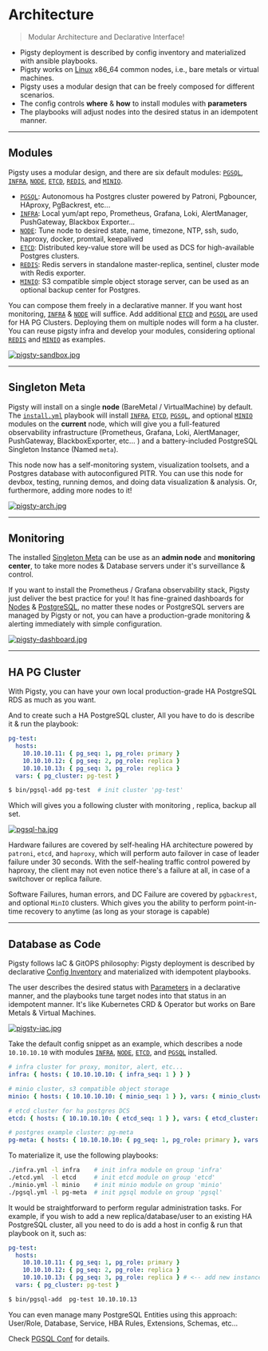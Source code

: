 # Architecture

> Modular Architecture and Declarative Interface!

* Pigsty deployment is described by config inventory and materialized with ansible playbooks.
* Pigsty works on [Linux](INSTALL#requirement) x86_64 common nodes, i.e., bare metals or virtual machines.
* Pigsty uses a modular design that can be freely composed for different scenarios.
* The config controls **where** & **how** to install modules with **parameters**
* The playbooks will adjust nodes into the desired status in an idempotent manner.


----------------

## Modules

Pigsty uses a modular design, and there are six default modules: [`PGSQL`](PGSQL), [`INFRA`](INFRA), [`NODE`](NODE), [`ETCD`](ETCD), [`REDIS`](REDIS), and [`MINIO`](MINIO).

* [`PGSQL`](PGSQL): Autonomous ha Postgres cluster powered by Patroni, Pgbouncer, HAproxy, PgBackrest, etc...
* [`INFRA`](INFRA): Local yum/apt repo, Prometheus, Grafana, Loki, AlertManager, PushGateway, Blackbox Exporter...
* [`NODE`](NODE): Tune node to desired state, name, timezone, NTP, ssh, sudo, haproxy, docker, promtail, keepalived
* [`ETCD`](ETCD): Distributed key-value store will be used as DCS for high-available Postgres clusters.
* [`REDIS`](REDIS): Redis servers in standalone master-replica, sentinel, cluster mode with Redis exporter.
* [`MINIO`](MINIO): S3 compatible simple object storage server, can be used as an optional backup center for Postgres.

You can compose them freely in a declarative manner. If you want host monitoring, [`INFRA`](INFRA) & [`NODE`](NODE) will suffice. Add additional [`ETCD`](ETCD) and [`PGSQL`](PGSQL) are used for HA PG Clusters. Deploying them on multiple nodes will form a ha cluster. You can reuse pigsty infra and develop your modules, considering optional [`REDIS`](REDIS) and [`MINIO`](MINIO) as examples.

[![pigsty-sandbox.jpg](https://repo.pigsty.cc/img/pigsty-sandbox.jpg)](PROVISION)



----------------

## Singleton Meta

Pigsty will install on a single **node** (BareMetal / VirtualMachine) by default. The [`install.yml`](https://github.com/Vonng/pigsty/blob/master/install.yml) playbook will install [`INFRA`](INFRA), [`ETCD`](ETCD),  [`PGSQL`](PGSQL), and optional [`MINIO`](MINIO) modules on the **current** node, which will give you a full-featured observability infrastructure (Prometheus, Grafana, Loki, AlertManager, PushGateway, BlackboxExporter, etc... ) and a battery-included PostgreSQL Singleton Instance (Named `meta`).

This node now has a self-monitoring system, visualization toolsets, and a  Postgres database with autoconfigured PITR. You can use this node for devbox, testing, running demos, and doing data visualization & analysis. Or, furthermore, adding more nodes to it!

[![pigsty-arch.jpg](https://repo.pigsty.cc/img/pigsty-arch.jpg)](INFRA)



----------------

## Monitoring

The installed [Singleton Meta](#singleton-meta) can be use as an **admin node** and **monitoring center**, to take more nodes & Database servers under it's surveillance & control. 

If you want to install the Prometheus / Grafana observability stack, Pigsty just deliver the best practice for you! It has fine-grained dashboards for [Nodes](https://demo.pigsty.cc/d/node-overview) & [PostgreSQL](https://demo.pigsty.cc/d/pgsql-overview), no matter these nodes or PostgreSQL servers are managed by Pigsty or not, you can have a production-grade monitoring & alerting immediately with simple configuration.

[![pigsty-dashboard.jpg](https://repo.pigsty.cc/img/pigsty-dashboard.jpg)](PGSQL-DASHBOARD)



----------------

## HA PG Cluster

With Pigsty, you can have your own local production-grade HA PostgreSQL RDS as much as you want.

And to create such a HA PostgreSQL cluster, All you have to do is describe it & run the playbook:

```yaml
pg-test:
  hosts:
    10.10.10.11: { pg_seq: 1, pg_role: primary }
    10.10.10.12: { pg_seq: 2, pg_role: replica }
    10.10.10.13: { pg_seq: 3, pg_role: replica }
  vars: { pg_cluster: pg-test }
```

```bash
$ bin/pgsql-add pg-test  # init cluster 'pg-test'
```

Which will gives you a following cluster with monitoring , replica, backup all set.

[![pgsql-ha.jpg](https://repo.pigsty.cc/img/pgsql-ha.jpg)](PGSQL-ARCH)

Hardware failures are covered by self-healing HA architecture powered by `patroni`, `etcd`, and `haproxy`, which will perform auto failover in case of leader failure under 30 seconds.  With the self-healing traffic control powered by haproxy, the client may not even notice there's a failure at all, in case of a switchover or replica failure.

Software Failures, human errors, and DC Failure are covered by `pgbackrest`, and optional `MinIO` clusters. Which gives you the ability to perform point-in-time recovery to anytime (as long as your storage is capable)



----------------

## Database as Code

Pigsty follows IaC & GitOPS philosophy: Pigsty deployment is described by declarative [Config Inventory](config#inventory) and materialized with idempotent playbooks.

The user describes the desired status with [Parameters](PARAM) in a declarative manner, and the playbooks tune target nodes into that status in an idempotent manner. It's like Kubernetes CRD & Operator but works on Bare Metals & Virtual Machines.

[![pigsty-iac.jpg](https://repo.pigsty.cc/img/pigsty-iac.jpg)](CONFIG)

Take the default config snippet as an example, which describes a node `10.10.10.10` with modules [`INFRA`](INFRA), [`NODE`](NODE), [`ETCD`](ETCD), and [`PGSQL`](PGSQL) installed.

```yaml
# infra cluster for proxy, monitor, alert, etc...
infra: { hosts: { 10.10.10.10: { infra_seq: 1 } } }

# minio cluster, s3 compatible object storage
minio: { hosts: { 10.10.10.10: { minio_seq: 1 } }, vars: { minio_cluster: minio } }

# etcd cluster for ha postgres DCS
etcd: { hosts: { 10.10.10.10: { etcd_seq: 1 } }, vars: { etcd_cluster: etcd } }

# postgres example cluster: pg-meta
pg-meta: { hosts: { 10.10.10.10: { pg_seq: 1, pg_role: primary }, vars: { pg_cluster: pg-meta } }
```

To materialize it, use the following playbooks:

```bash
./infra.yml -l infra    # init infra module on group 'infra'
./etcd.yml  -l etcd     # init etcd module on group 'etcd'
./minio.yml -l minio    # init minio module on group 'minio'
./pgsql.yml -l pg-meta  # init pgsql module on group 'pgsql'
```

It would be straightforward to perform regular administration tasks. For example, if you wish to add a new replica/database/user to an existing HA PostgreSQL cluster, all you need to do is add a host in config & run that playbook on it, such as:

```yaml
pg-test:
  hosts:
    10.10.10.11: { pg_seq: 1, pg_role: primary }
    10.10.10.12: { pg_seq: 2, pg_role: replica }
    10.10.10.13: { pg_seq: 3, pg_role: replica } # <-- add new instance
  vars: { pg_cluster: pg-test }
```

```bash
$ bin/pgsql-add  pg-test 10.10.10.13
```

You can even manage many PostgreSQL Entities using this approach: User/Role, Database, Service, HBA Rules, Extensions, Schemas, etc...

Check [PGSQL Conf](pgsql-conf) for details.
